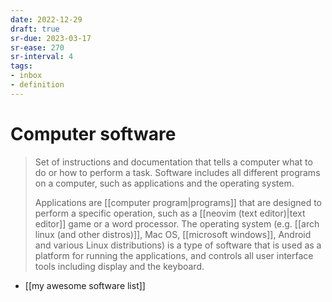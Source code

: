 ```yaml
---
date: 2022-12-29
draft: true
sr-due: 2023-03-17
sr-ease: 270
sr-interval: 4
tags:
- inbox
- definition
---
```


# Computer software

> Set of instructions and documentation that tells a computer what to do or how
> to perform a task. Software includes all different programs on a computer,
> such as applications and the operating system.
>
> Applications are [[computer program|programs]] that are designed
> to perform a specific operation, such as a
> [[neovim (text editor)|text editor]] game or a word processor. The
> operating system (e.g. [[arch linux (and other distros)]], Mac OS,
> [[microsoft windows]], Android and various Linux distributions)
> is a type of software that is used as a platform for running the applications,
> and controls all user interface tools including display and the keyboard.

- [[my awesome software list]]